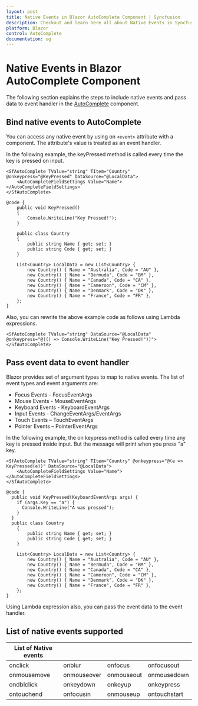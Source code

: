 ```yaml
---
layout: post
title: Native Events in Blazor AutoComplete Component | Syncfusion
description: Checkout and learn here all about Native Events in Syncfusion Blazor AutoComplete component and more.
platform: Blazor
control: AutoComplete
documentation: ug
---
```


# Native Events in Blazor AutoComplete Component

The following section explains the steps to include native events and pass data to event handler in the [AutoComplete](https://help.syncfusion.com/cr/blazor/Syncfusion.Blazor.DropDowns.SfAutoComplete-2.html) component.

## Bind native events to AutoComplete

You can access any native event by using on `<event>` attribute with a component. The attribute's value is treated as an event handler.

In the following example, the keyPressed method is called every time the key is pressed on input.

```cshtml
<SfAutoComplete TValue="string" TItem="Country" @onkeypress="@KeyPressed" DataSource="@LocalData">
    <AutoCompleteFieldSettings Value="Name"></AutoCompleteFieldSettings>
</SfAutoComplete>

@code {
    public void KeyPressed()
    {
        Console.WriteLine("Key Pressed!");
    }

    public class Country
    {
        public string Name { get; set; }
        public string Code { get; set; }
    }

    List<Country> LocalData = new List<Country> {
        new Country() { Name = "Australia", Code = "AU" },
        new Country() { Name = "Bermuda", Code = "BM" },
        new Country() { Name = "Canada", Code = "CA" },
        new Country() { Name = "Cameroon", Code = "CM" },
        new Country() { Name = "Denmark", Code = "DK" },
        new Country() { Name = "France", Code = "FR" },
    };
}
```

<!-- {% previewsample "https://blazorplayground.syncfusion.com/embed/LjBqNmBvLGgTDteD?appbar=false&editor=false&result=true&errorlist=false&theme=bootstrap5" %} -->

Also, you can rewrite the above example code as follows using Lambda expressions.

```cshtml
<SfAutoComplete TValue="string" DataSource="@LocalData" @onkeypress="@(() => Console.WriteLine("Key Pressed!"))"></SfAutoComplete>
```

## Pass event data to event handler

Blazor provides set of argument types to map to native events. The list of event types and event arguments are:

* Focus Events - FocusEventArgs
* Mouse Events - MouseEventArgs
* Keyboard Events - KeyboardEventArgs
* Input Events - ChangeEventArgs/EventArgs
* Touch Events – TouchEventArgs
* Pointer Events – PointerEventArgs

In the following example, the on keypress method is called every time any key is pressed inside input. But the message will print when you press "a" key.

```cshtml
<SfAutoComplete TValue="string" TItem="Country" @onkeypress="@(e => KeyPressed(e))" DataSource="@LocalData">
    <AutoCompleteFieldSettings Value="Name"></AutoCompleteFieldSettings>
</SfAutoComplete>

@code {
  public void KeyPressed(KeyboardEventArgs args) {
    if (args.Key == "a") {
      Console.WriteLine("A was pressed");
    }
  }
  public class Country
    {
        public string Name { get; set; }
        public string Code { get; set; }
    }

    List<Country> LocalData = new List<Country> {
        new Country() { Name = "Australia", Code = "AU" },
        new Country() { Name = "Bermuda", Code = "BM" },
        new Country() { Name = "Canada", Code = "CA" },
        new Country() { Name = "Cameroon", Code = "CM" },
        new Country() { Name = "Denmark", Code = "DK" },
        new Country() { Name = "France", Code = "FR" },
    };
}
```

Using Lambda expression also, you can pass the event data to the event handler.

## List of native events supported

| List of Native events |  |  | |
| --- | --- | --- | --- |
| onclick | onblur | onfocus | onfocusout |
| onmousemove | onmouseover | onmouseout | onmousedown | onmouseup |
| ondblclick | onkeydown | onkeyup | onkeypress |
| ontouchend | onfocusin | onmouseup | ontouchstart |